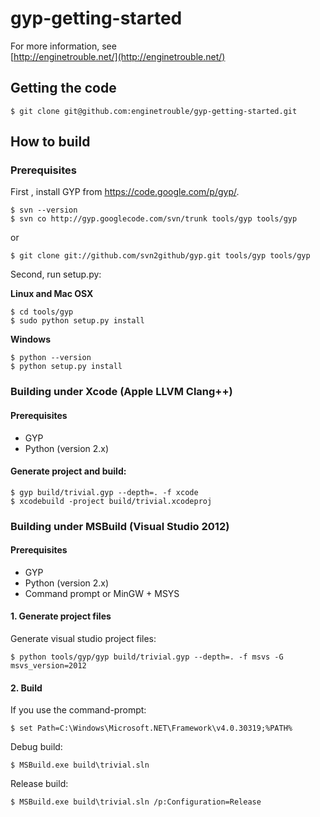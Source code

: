 gyp-getting-started
===================

For more information, see  
[http://enginetrouble.net/](http://enginetrouble.net/)  

## Getting the code

```
$ git clone git@github.com:enginetrouble/gyp-getting-started.git
```

## How to build

### Prerequisites

First , install GYP from https://code.google.com/p/gyp/.  
```
$ svn --version
$ svn co http://gyp.googlecode.com/svn/trunk tools/gyp tools/gyp
```  
or  
```
$ git clone git://github.com/svn2github/gyp.git tools/gyp tools/gyp
```

Second, run setup.py:

**Linux and Mac OSX**

```
$ cd tools/gyp
$ sudo python setup.py install
```

**Windows**

```
$ python --version
$ python setup.py install
```

### Building under Xcode (Apple LLVM Clang++)

#### Prerequisites

* GYP
* Python (version 2.x)

#### Generate project and build:

```
$ gyp build/trivial.gyp --depth=. -f xcode
$ xcodebuild -project build/trivial.xcodeproj
```

### Building under MSBuild (Visual Studio 2012)

#### Prerequisites

* GYP
* Python (version 2.x)
* Command prompt or MinGW + MSYS

#### 1. Generate project files

Generate visual studio project files: 

```
$ python tools/gyp/gyp build/trivial.gyp --depth=. -f msvs -G msvs_version=2012
```

#### 2. Build

If you use the command-prompt:

```
$ set Path=C:\Windows\Microsoft.NET\Framework\v4.0.30319;%PATH%
```

Debug build:  

```
$ MSBuild.exe build\trivial.sln
```

Release build:  

```
$ MSBuild.exe build\trivial.sln /p:Configuration=Release
```
